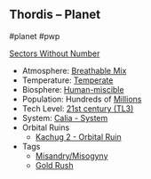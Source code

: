 ## Thordis &ndash; Planet

#planet #pwp

[Sectors Without Number](https://sectorswithoutnumber.com/sector/bfDcBzTtgpeyLUfwzjio/planet/UUTI4Ld2SYecW9YA2max)

- Atmosphere: [Breathable Mix](STARS%20WITHOUT%20NUMBER,%20FREE%20EDITION%20-%20obsidian.md#^atmosphere-breathable-mix)
- Temperature: [Temperate](STARS%20WITHOUT%20NUMBER,%20FREE%20EDITION%20-%20obsidian.md#^climate-temperate)
- Biosphere: [Human-miscible](STARS%20WITHOUT%20NUMBER,%20FREE%20EDITION%20-%20obsidian.md#^biosphere-human-miscible)
- Population: Hundreds of [Millions](STARS%20WITHOUT%20NUMBER,%20FREE%20EDITION%20-%20obsidian.md#^population-size-millions)
- Tech Level: [21st century (TL3)](STARS%20WITHOUT%20NUMBER,%20FREE%20EDITION%20-%20obsidian.md#^planetary-tech-level-3)
- System: [Calia - System](Calia%20-%20System.md)
- Orbital Ruins
   - [Kachug 2 - Orbital Ruin](Kachug%202%20-%20Orbital%20Ruin.md)
- Tags
   - [Misandry/Misogyny](STARS%20WITHOUT%20NUMBER,%20FREE%20EDITION%20-%20obsidian.md#Misandry/Misogyny)
   - [Gold Rush](STARS%20WITHOUT%20NUMBER,%20FREE%20EDITION%20-%20obsidian.md#Gold%20Rush)

